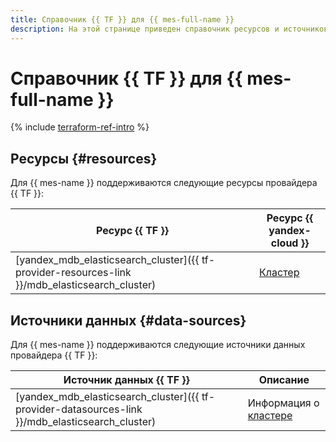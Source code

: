 ```yaml
---
title: Справочник {{ TF }} для {{ mes-full-name }}
description: На этой странице приведен справочник ресурсов и источников данных провайдера {{ TF }}, которые поддерживаются для сервиса {{ mes-name }}.
---
```


# Справочник {{ TF }} для {{ mes-full-name }}

{% include [terraform-ref-intro](../_includes/terraform-ref-intro.md) %}

## Ресурсы {#resources}

Для {{ mes-name }} поддерживаются следующие ресурсы провайдера {{ TF }}:

| **Ресурс {{ TF }}** | **Ресурс {{ yandex-cloud }}** |
| --- | --- |
| [yandex_mdb_elasticsearch_cluster]({{ tf-provider-resources-link }}/mdb_elasticsearch_cluster) | [Кластер](./concepts/index.md) |

## Источники данных {#data-sources}

Для {{ mes-name }} поддерживаются следующие источники данных провайдера {{ TF }}:

| **Источник данных {{ TF }}** | **Описание** |
| --- | --- |
| [yandex_mdb_elasticsearch_cluster]({{ tf-provider-datasources-link }}/mdb_elasticsearch_cluster) | Информация о [кластере](./concepts/index.md) |